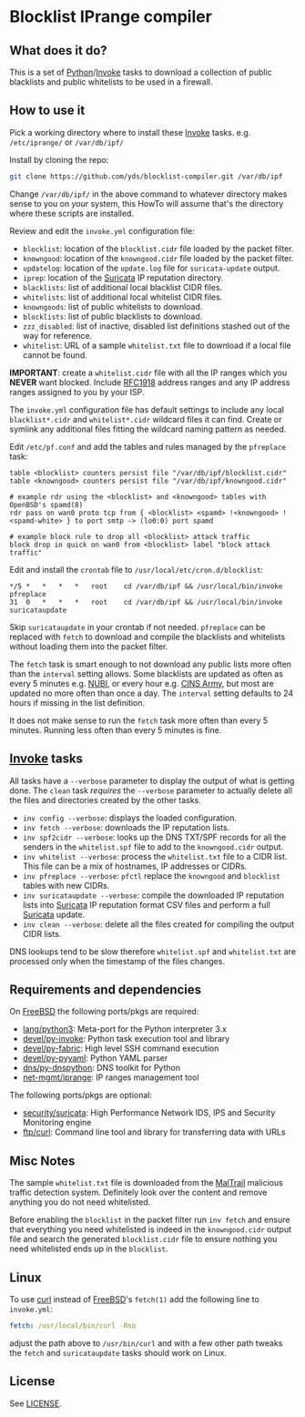 # Blocklist IPrange compiler

## What does it do?

This is a set of [Python][]/[Invoke][] tasks to download a collection
of public blacklists and public whitelists to be used in a firewall.

## How to use it

Pick a working directory where to install these [Invoke][] tasks.
e.g. `/etc/iprange/` or `/var/db/ipf/`

Install by cloning the repo:
```sh
git clone https://github.com/yds/blocklist-compiler.git /var/db/ipf
```
Change `/var/db/ipf/` in the above command to whatever directory
makes sense to you on *your* system, this HowTo will assume that's
the directory where these scripts are installed.

Review and edit the `invoke.yml` configuration file:
- `blocklist`: location of the `blocklist.cidr` file loaded by the packet filter.
- `knowngood`: location of the `knowngood.cidr` file loaded by the packet filter.
- `updatelog`: location of the `update.log` file for `suricata-update` output.
- `iprep`: location of the [Suricata][] IP reputation directory.
- `blacklists`: list of additional local blacklist CIDR files.
- `whitelists`: list of additional local whitelist CIDR files.
- `knowngoods`: list of public whitelists to download.
- `blocklists`: list of public blacklists to download.
- `zzz_disabled`: list of inactive, disabled list definitions stashed out of the way for reference.
- `whitelist`: URL of a sample `whitelist.txt` file to download if a local file cannot be found.

**IMPORTANT**: create a `whitelist.cidr` file with all the IP ranges
which you **NEVER** want blocked. Include [RFC1918][] address
ranges and any IP address ranges assigned to you by your ISP.

The `invoke.yml` configuration file has default settings to include
any local `blacklist*.cidr` and `whitelist*.cidr` wildcard files
it can find. Create or symlink any additional files fitting the
wildcard naming pattern as needed.

Edit `/etc/pf.conf` and add the tables and rules managed by the `pfreplace` task:
```
table <blocklist> counters persist file "/var/db/ipf/blocklist.cidr"
table <knowngood> counters persist file "/var/db/ipf/knowngood.cidr"

# example rdr using the <blocklist> and <knowngood> tables with OpenBSD's spamd(8)
rdr pass on wan0 proto tcp from { <blocklist> <spamd> !<knowngood> !<spamd-white> } to port smtp -> (lo0:0) port spamd

# example block rule to drop all <blocklist> attack traffic
block drop in quick on wan0 from <blocklist> label "block attack traffic"
```

Edit and install the `crontab` file to `/usr/local/etc/cron.d/blocklist`:
```crontab
*/5	*	*	*	*	root	cd /var/db/ipf && /usr/local/bin/invoke pfreplace
31	0	*	*	*	root	cd /var/db/ipf && /usr/local/bin/invoke suricataupdate
```
Skip `suricataupdate` in your crontab if not needed. `pfreplace`
can be replaced with `fetch` to download and compile the blacklists
and whitelists without loading them into the packet filter.

The `fetch` task is smart enough to not download any public lists
more often than the `interval` setting allows. Some blacklists are
updated as often as every 5 minutes e.g. [NUBI][], or every hour e.g.
[CINS Army][], but most are updated no more often than once a day.
The `interval` setting defaults to 24 hours if missing in the list
definition.

It does not make sense to run the `fetch` task more often than every
5 minutes. Running less often than every 5 minutes is fine.

## [Invoke][] tasks

All tasks have a `--verbose` parameter to display the output of
what is getting done. The `clean` task _requires_ the `--verbose`
parameter to actually delete all the files and directories created
by the other tasks.

- `inv config --verbose`: displays the loaded configuration.
- `inv fetch --verbose`: downloads the IP reputation lists.
- `inv spf2cidr --verbose`: looks up the DNS TXT/SPF records
  for all the senders in the `whitelist.spf` file to add to
  the `knowngood.cidr` output.
- `inv whitelist --verbose`: process the `whitelist.txt` file
  to a CIDR list. This file can be a mix of hostnames,
  IP addresses or CIDRs.
- `inv pfreplace --verbose`: `pfctl` replace the `knowngood`
  and `blocklist` tables with new CIDRs.
- `inv suricataupdate --verbose`: compile the downloaded
  IP reputation lists into [Suricata][] IP reputation format
  CSV files and perform a full [Suricata][] update.
- `inv clean --verbose`: delete all the files created for
  compiling the output CIDR lists.

DNS lookups tend to be slow therefore `whitelist.spf` and `whitelist.txt`
are processed only when the timestamp of the files changes.

## Requirements and dependencies

On [FreeBSD][] the following ports/pkgs are required:
- [lang/python3](https://Python.org/ "Python is a programming language that lets you get shite done!"): Meta-port for the Python interpreter 3.x
- [devel/py-invoke](https://PyInvoke.org/ "Invoke is a Python library for managing shell-oriented subprocesses and organizing executable Python code into CLI-invokable tasks."): Python task execution tool and library
- [devel/py-fabric](https://FabFile.org/ "Fabric is a high level Python library designed to execute shell commands remotely over SSH."): High level SSH command execution
- [devel/py-pyyaml](https://PyYAML.org/ "YAML Ain't Markup Language"): Python YAML parser
- [dns/py-dnspython](https://www.DNSpython.org/ "DNS toolkit for Python"): DNS toolkit for Python
- [net-mgmt/iprange](https://GitHub.com/firehol/iprange "IP ranges management tool"): IP ranges management tool

The following ports/pkgs are optional:
- [security/suricata](https://Suricata.io/ "High Performance Network IDS, IPS and Security Monitoring engine"): High Performance Network IDS, IPS and Security Monitoring engine
- [ftp/curl](https://cURL.se/ "Command line tool and library for transferring data with URLs"): Command line tool and library for transferring data with URLs

## Misc Notes

The sample `whitelist.txt` file is downloaded from the [MalTrail][]
malicious traffic detection system. Definitely look over the content
and remove anything you do not need whitelisted.

Before enabling the `blocklist` in the packet filter run `inv fetch`
and ensure that everything you need whitelisted is indeed in the
`knowngood.cidr` output file and search the generated `blocklist.cidr`
file to ensure nothing you need whitelisted ends up in the `blocklist`.

## Linux

To use [curl](https://cURL.se/ "Command line tool and library for transferring data with URLs")
instead of [FreeBSD][]'s `fetch(1)` add the following line to `invoke.yml`:
```yaml
fetch: /usr/local/bin/curl -Rso
```
adjust the path above to `/usr/bin/curl` and with a few other path
tweaks the `fetch` and `suricataupdate` tasks should work on Linux.

## License

See [LICENSE](https://GitHub.com/yds/blocklist-compiler/blob/master/LICENSE "BSD3CLAUSE").

[FreeBSD]:https://FreeBSD.org/ "The Power to Serve"
[PyYAML]:http://www.PyYAML.org/ "YAML Ain't Markup Language"
[Python]:https://Python.org/ "Python is a programming language that lets you get shite done!"
[Invoke]:https://PyInvoke.org/ "Invoke is a Python library for managing shell-oriented subprocesses and organizing executable Python code into CLI-invokable tasks."
[Fabric]:https://FabFile.org/ "Fabric is a high level Python library designed to execute shell commands remotely over SSH."
[Suricata]:https://Suricata.io/ "High Performance Network IDS, IPS and Security Monitoring engine"
[MalTrail]:https://GitHub.com/stamparm/maltrail "Maltrail is a malicious traffic detection system"
[RFC1918]:https://www.RFC-Editor.org/rfc/rfc1918 "Address Allocation for Private Internets"
[CINS Army]:https://CINSarmy.com/list-download/ "Collective Intelligence Network Security"
[NUBI]:https://www.NUBI-Network.com/faq.php "NUBI was designed to be a replacement for the venerable BadIPs.com after their website went offline in late 2020."
